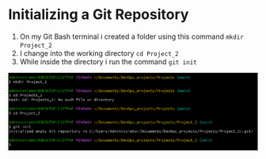# Initializing a Git Repository

1.  On my Git Bash terminal i created a folder using this command `mkdir Project_2`
2.  I change into the working directory `cd Project_2`
3.  While inside the directory i run the command `git init`

![Alt text](<images/Screenshot 2024-01-01 212849.png>)